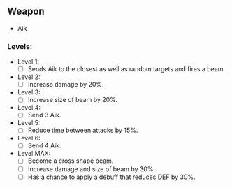 ## Weapon
- Aik
### Levels:
- Level 1:
	- [ ] Sends Aik to the closest as well as random targets and fires a beam.
- Level 2:
	- [ ] Increase damage by 20%.
- Level 3:
	- [ ] Increase size of beam by 20%.
- Level 4:
	- [ ] Send 3 Aik.
- Level 5:
	- [ ] Reduce time between attacks by 15%.
- Level 6:
	- [ ] Send 4 Aik.
- Level MAX:
	- [ ] Become a cross shape beam. 
	- [ ] Increase damage and size of beam by 30%. 
	- [ ] Has a chance to apply a debuff that reduces DEF by 30%.